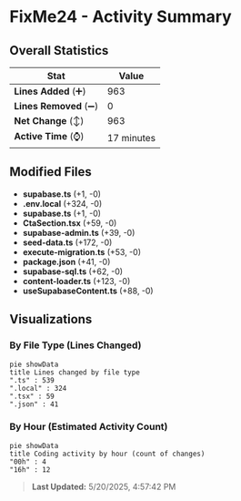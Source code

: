# FixMe24 - Activity Summary 

## Overall Statistics

| Stat                   | Value                                                             |
| ---------------------- | ----------------------------------------------------------------- |
| **Lines Added** (➕)   | 963                                          |
| **Lines Removed** (➖) | 0                                        |
| **Net Change** (↕)    | 963                |
| **Active Time** (⌚)   | 17 minutes |


## Modified Files
- **supabase.ts** (+1, -0)
- **.env.local** (+324, -0)
- **supabase.ts** (+1, -0)
- **CtaSection.tsx** (+59, -0)
- **supabase-admin.ts** (+39, -0)
- **seed-data.ts** (+172, -0)
- **execute-migration.ts** (+53, -0)
- **package.json** (+41, -0)
- **supabase-sql.ts** (+62, -0)
- **content-loader.ts** (+123, -0)
- **useSupabaseContent.ts** (+88, -0)

## Visualizations

### By File Type (Lines Changed)

```mermaid
pie showData
title Lines changed by file type
".ts" : 539
".local" : 324
".tsx" : 59
".json" : 41
```

### By Hour (Estimated Activity Count)

```mermaid
pie showData
title Coding activity by hour (count of changes)
"00h" : 4
"16h" : 12
```


> **Last Updated:** 5/20/2025, 4:57:42 PM